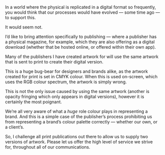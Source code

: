 

In a world where the physical is replicated in a digital format so frequently, you would think that our
processes would have evolved — some time ago — to support this. 

It would seem not. 

I’d like to bring attention specifically to publishing — where a publisher has a physical magazine, for
example, which they are also offering as a digital download (whether that be hosted online, or offered within
their own app). 

Many of the publishers I have created artwork for will use the same artwork that is sent to print to create
their digital version. 

This is a huge bug-bear for designers and brands alike, as the artwork created for print is set in CMYK
colour. When this is used on-screen, which uses the RGB colour spectrum, the artwork is simply wrong.

This is not the only issue caused by using the same artwork (another is opacity fringing which only appears in
digital versions), however it is certainly the most poignant. 

We’re all very aware of what a *huge* role colour plays in representing a brand. And this is a simple case
of the publisher’s process prohibiting us from representing a brand’s colour palette correctly — whether
our own, or a client’s.

So, I challenge all print publications out there to allow us to supply two versions of artwork. Please let us
offer the high level of service we strive for, throughout all of our communications.